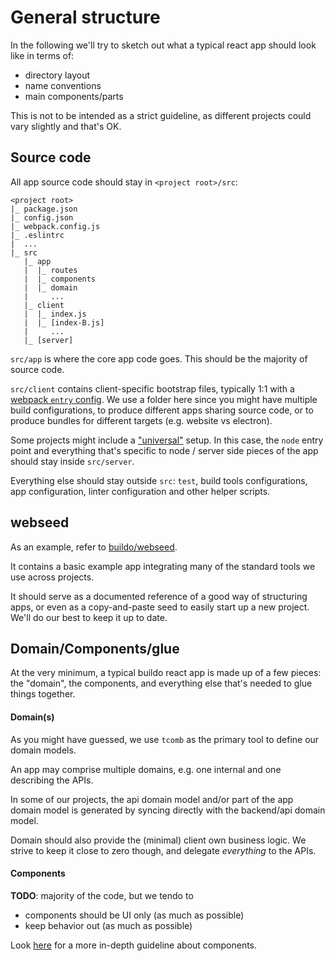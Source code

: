 # General structure

In the following we'll try to sketch out what a typical react app should look like in terms of:
- directory layout
- name conventions
- main components/parts

This is not to be intended as a strict guideline, as different projects could vary slightly and that's OK.

## Source code

All app source code should stay in `<project root>/src`:
```
<project root>
|_ package.json
|_ config.json
|_ webpack.config.js
|_ .eslintrc
|  ...
|_ src
   |_ app
   |  |_ routes
   |  |_ components
   |  |_ domain
   |     ...
   |_ client
   |  |_ index.js
   |  |_ [index-B.js]
   |     ...
   |_ [server]
```

`src/app` is where the core app code goes. This should be the majority of source code.

`src/client` contains client-specific bootstrap files, typically 1:1 with a [webpack `entry` config](https://webpack.github.io/docs/configuration.html#entry). We use a folder here since you might have multiple build configurations, to produce different apps sharing source code, or to produce bundles for different targets (e.g. website vs electron).

Some projects might include a ["universal"](https://medium.com/@mjackson/universal-javascript-4761051b7ae9#.yzqdrsdd0) setup. In this case, the `node` entry point and everything that's specific to node / server side pieces of the app should stay inside `src/server`.

Everything else should stay outside `src`: `test`, build tools configurations, app configuration, linter configuration and other helper scripts.

## webseed

As an example, refer to [buildo/webseed](https://github.com/buildo/webseed).

It contains a basic example app integrating many of the standard tools we use across projects.

It should serve as a documented reference of a good way of structuring apps, or even as a copy-and-paste seed to easily start up a new project. We'll do our best to keep it up to date.

## Domain/Components/glue

At the very minimum, a typical buildo react app is made up of a few pieces: the "domain", the components, and everything else that's needed to glue things together.

#### Domain(s)

As you might have guessed, we use `tcomb` as the primary tool to define our domain models.

An app may comprise multiple domains, e.g. one internal and one describing the APIs.

In some of our projects, the api domain model and/or part of the app domain model is generated by syncing directly with the backend/api domain model.

Domain should also provide the (minimal) client own business logic. We strive to keep it close to zero though, and delegate *everything* to the APIs.

#### Components

**TODO**: majority of the code, but we tendo to
- components should be UI only (as much as possible)
- keep behavior out (as much as possible)

Look [here](./2.components.md) for a more in-depth guideline about components.